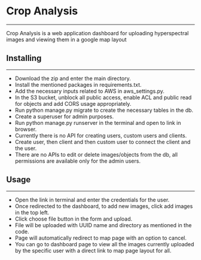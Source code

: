 <h1>Crop Analysis</h1>
<hr>
<p>Crop Analysis is a web application dashboard for uploading hyperspectral images and viewing
them in a google map layout</p>

<h2>Installing</h2>
<hr>
<ul>
<li>Download the zip and enter the main directory.</li>
<li>Install the mentioned packages in requirements.txt.</li>
<li>Add the necessary inputs related to AWS in aws_settings.py.</li>
<li>In the S3 bucket, unblock all public access, enable ACL and public read for objects and
add CORS usage appropriately.</li>
<li>Run python manage.py migrate to create the necessary tables in the db.</li>
<li>Create a superuser for admin purposes.</li>
<li>Run python manage.py runserver in the terminal and open to link in browser.</li>
<li>Currently there is no API for creating users, custom users and clients.</li>
<li>Create user, then client and then custom user to connect the client and the user.</li>
<li>There are no APIs to edit or delete images/objects from the db, all permissions are available
only for the admin users.</li>
</ul>

<h2>Usage</h2>
<hr>
<ul>
<li>Open the link in terminal and enter the credentials for the user.</li>
<li>Once redirected to the dashboard, to add new images, click add images in the top left.</li>
<li>Click choose file button in the form and upload.</li>
<li>File will be uploaded with UUID name and directory as mentioned in the code.</li>
<li>Page will automatically redirect to map page with an option to cancel.</li>
<li>You can go to dashboard page to view all the images currently uploaded by the 
specific user with a direct link to map page layout for all.</li>
</ul>